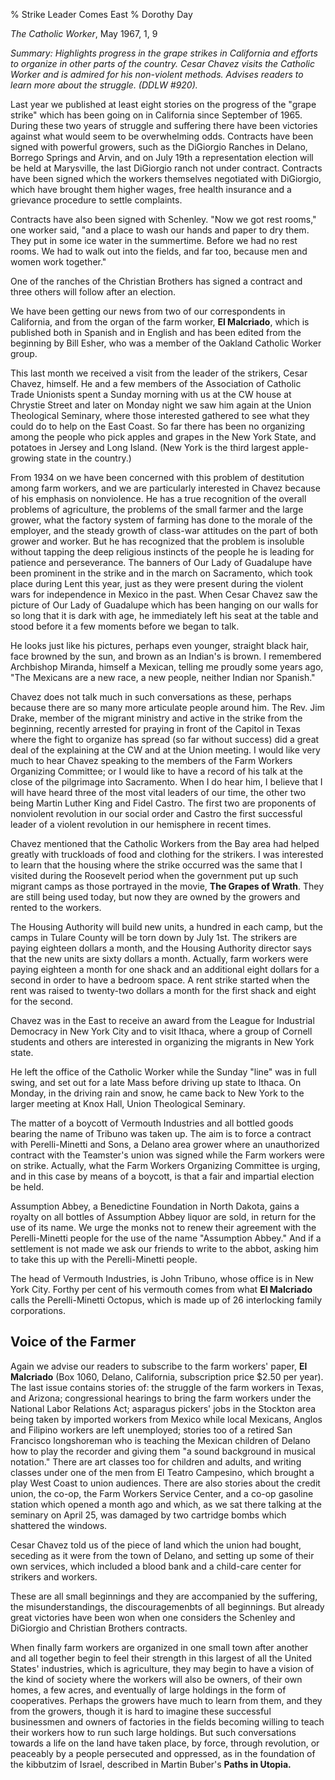 % Strike Leader Comes East
% Dorothy Day

*The Catholic Worker*, May 1967, 1, 9

*Summary: Highlights progress in the grape strikes in California and
efforts to organize in other parts of the country. Cesar Chavez visits
the Catholic Worker and is admired for his non-violent methods. Advises
readers to learn more about the struggle. (DDLW \#920).*

Last year we published at least eight stories on the progress of the
"grape strike" which has been going on in California since September of
1965. During these two years of struggle and suffering there have been
victories against what would seem to be overwhelming odds. Contracts
have been signed with powerful growers, such as the DiGiorgio Ranches in
Delano, Borrego Springs and Arvin, and on July 19th a representation
election will be held at Marysville, the last DiGiorgio ranch not under
contract. Contracts have been signed which the workers themselves
negotiated with DiGiorgio, which have brought them higher wages, free
health insurance and a grievance procedure to settle complaints.

Contracts have also been signed with Schenley. "Now we got rest rooms,"
one worker said, "and a place to wash our hands and paper to dry them.
They put in some ice water in the summertime. Before we had no rest
rooms. We had to walk out into the fields, and far too, because men and
women work together."

One of the ranches of the Christian Brothers has signed a contract and
three others will follow after an election.

We have been getting our news from two of our correspondents in
California, and from the organ of the farm worker, **El Malcriado**,
which is published both in Spanish and in English and has been edited
from the beginning by Bill Esher, who was a member of the Oakland
Catholic Worker group.

This last month we received a visit from the leader of the strikers,
Cesar Chavez, himself. He and a few members of the Association of
Catholic Trade Unionists spent a Sunday morning with us at the CW house
at Chrystie Street and later on Monday night we saw him again at the
Union Theological Seminary, where those interested gathered to see what
they could do to help on the East Coast. So far there has been no
organizing among the people who pick apples and grapes in the New York
State, and potatoes in Jersey and Long Island. (New York is the third
largest apple-growing state in the country.)

From 1934 on we have been concerned with this problem of destitution
among farm workers, and we are particularly interested in Chavez because
of his emphasis on nonviolence. He has a true recognition of the overall
problems of agriculture, the problems of the small farmer and the large
grower, what the factory system of farming has done to the morale of the
employer, and the steady growth of class-war attitudes on the part of
both grower and worker. But he has recognized that the problem is
insoluble without tapping the deep religious instincts of the people he
is leading for patience and perseverance. The banners of Our Lady of
Guadalupe have been prominent in the strike and in the march on
Sacramento, which took place during Lent this year, just as they were
present during the violent wars for independence in Mexico in the past.
When Cesar Chavez saw the picture of Our Lady of Guadalupe which has
been hanging on our walls for so long that it is dark with age, he
immediately left his seat at the table and stood before it a few moments
before we began to talk.

He looks just like his pictures, perhaps even younger, straight black
hair, face browned by the sun, and brown as an Indian's is brown. I
remembered Archbishop Miranda, himself a Mexican, telling me proudly
some years ago, "The Mexicans are a new race, a new people, neither
Indian nor Spanish."

Chavez does not talk much in such conversations as these, perhaps
because there are so many more articulate people around him. The Rev.
Jim Drake, member of the migrant ministry and active in the strike from
the beginning, recently arrested for praying in front of the Capitol in
Texas where the fight to organize has spread (so far without success)
did a great deal of the explaining at the CW and at the Union meeting. I
would like very much to hear Chavez speaking to the members of the Farm
Workers Organizing Committee; or I would like to have a record of his
talk at the close of the pilgrimage into Sacramento. When I do hear him,
I believe that I will have heard three of the most vital leaders of our
time, the other two being Martin Luther King and Fidel Castro. The first
two are proponents of nonviolent revolution in our social order and
Castro the first successful leader of a violent revolution in our
hemisphere in recent times.

Chavez mentioned that the Catholic Workers from the Bay area had helped
greatly with truckloads of food and clothing for the strikers. I was
interested to learn that the housing where the strike occurred was the
same that I visited during the Roosevelt period when the government put
up such migrant camps as those portrayed in the movie, **The Grapes of
Wrath**. They are still being used today, but now they are owned by the
growers and rented to the workers.

The Housing Authority will build new units, a hundred in each camp, but
the camps in Tulare County will be torn down by July 1st. The strikers
are paying eighteen dollars a month, and the Housing Authority director
says that the new units are sixty dollars a month. Actually, farm
workers were paying eighteen a month for one shack and an additional
eight dollars for a second in order to have a bedroom space. A rent
strike started when the rent was raised to twenty-two dollars a month
for the first shack and eight for the second.

Chavez was in the East to receive an award from the League for
Industrial Democracy in New York City and to visit Ithaca, where a group
of Cornell students and others are interested in organizing the migrants
in New York state.

He left the office of the Catholic Worker while the Sunday "line" was in
full swing, and set out for a late Mass before driving up state to
Ithaca. On Monday, in the driving rain and snow, he came back to New
York to the larger meeting at Knox Hall, Union Theological Seminary.

The matter of a boycott of Vermouth Industries and all bottled goods
bearing the name of Tribuno was taken up. The aim is to force a contract
with Perelli-Minetti and Sons, a Delano area grower where an
unauthorized contract with the Teamster's union was signed while the
Farm workers were on strike. Actually, what the Farm Workers Organizing
Committee is urging, and in this case by means of a boycott, is that a
fair and impartial election be held.

Assumption Abbey, a Benedictine Foundation in North Dakota, gains a
royalty on all bottles of Assumption Abbey liquor are sold, in return
for the use of its name. We urge the monks not to renew their agreement
with the Perelli-Minetti people for the use of the name "Assumption
Abbey." And if a settlement is not made we ask our friends to write to
the abbot, asking him to take this up with the Perelli-Minetti people.

The head of Vermouth Industries, is John Tribuno, whose office is in New
York City. Forthy per cent of his vermouth comes from what **El
Malcriado** calls the Perelli-Minetti Octopus, which is made up of 26
interlocking family corporations.

Voice of the Farmer
-------------------

Again we advise our readers to subscribe to the farm workers' paper,
**El Malcriado** (Box 1060, Delano, California, subscription price
$2.50 per year). The last issue contains stories of: the struggle of
the farm workers in Texas, and Arizona; congressional hearings to bring
the farm workers under the National Labor Relations Act; asparagus
pickers' jobs in the Stockton area being taken by imported workers from
Mexico while local Mexicans, Anglos and Filipino workers are left
unemployed; stories too of a retired San Francisco longshoreman who is
teaching the Mexican children of Delano how to play the recorder and
giving them "a sound background in musical notation." There are art
classes too for children and adults, and writing classes under one of
the men from El Teatro Campesino, which brought a play West Coast to
union audiences. There are also stories about the credit union, the
co-op, the Farm Workers Service Center, and a co-op gasoline station
which opened a month ago and which, as we sat there talking at the
seminary on April 25, was damaged by two cartridge bombs which shattered
the windows.

Cesar Chavez told us of the piece of land which the union had bought,
seceding as it were from the town of Delano, and setting up some of
their own services, which included a blood bank and a child-care center
for strikers and workers.

These are all small beginnings and they are accompanied by the
suffering, the misunderstandings, the discouragemenbts of all
beginnings. But already great victories have been won when one considers
the Schenley and DiGiorgio and Christian Brothers contracts.

When finally farm workers are organized in one small town after another
and all together begin to feel their strength in this largest of all the
United States' industries, which is agriculture, they may begin to have
a vision of the kind of society where the workers will also be owners,
of their own homes, a few acres, and eventually of large holdings in the
form of cooperatives. Perhaps the growers have much to learn from them,
and they from the growers, though it is hard to imagine these successful
businessmen and owners of factories in the fields becoming willing to
teach their workers how to run such large holdings. But such
conversations towards a life on the land have taken place, by force,
through revolution, or peaceably by a people persecuted and oppressed,
as in the foundation of the kibbutzim of Israel, described in Martin
Buber's **Paths in Utopia.**

